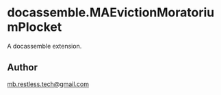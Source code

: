# docassemble.MAEvictionMoratoriumPlocket

A docassemble extension.

## Author

mb.restless.tech@gmail.com

